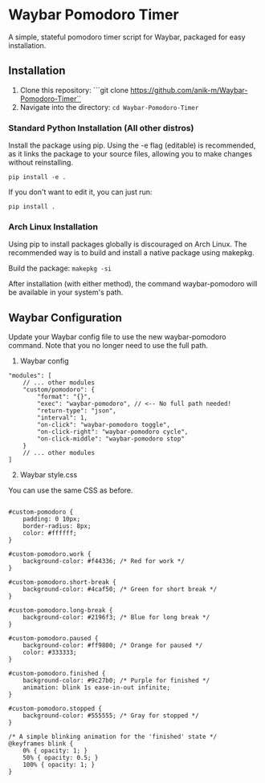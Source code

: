 # Waybar Pomodoro Timer
A simple, stateful pomodoro timer script for Waybar, packaged for easy installation.
## Installation
1. Clone this repository: ```git clone https://github.com/anik-m/Waybar-Pomodoro-Timer``
2. Navigate into the directory: ```cd Waybar-Pomodoro-Timer```
### Standard Python Installation (All other distros)

Install the package using pip. Using the -e flag (editable) is recommended, as it links the package to your source files, allowing you to make changes without reinstalling.
```
pip install -e .
```

If you don't want to edit it, you can just run:
```
pip install .
```
### Arch Linux Installation 
Using pip to install packages globally is discouraged on Arch Linux. The recommended way is to build and install a native package using makepkg.


Build the package: ```makepkg -si```

After installation (with either method), the command waybar-pomodoro will be available in your system's path.

## Waybar Configuration

Update your Waybar config file to use the new waybar-pomodoro command. Note that you no longer need to use the full path.
1. Waybar config
```// Inside your Waybar config file (e.g., ~/.config/waybar/config)
"modules": [
    // ... other modules
    "custom/pomodoro": {
        "format": "{}",
        "exec": "waybar-pomodoro", // <-- No full path needed!
        "return-type": "json",
        "interval": 1,
        "on-click": "waybar-pomodoro toggle",
        "on-click-right": "waybar-pomodoro cycle",
        "on-click-middle": "waybar-pomodoro stop"
    }
    // ... other modules
]
```
2. Waybar style.css

You can use the same CSS as before.

```/* Inside your Waybar style.css (e.g., ~/.config/waybar/style.css) */

#custom-pomodoro {
    padding: 0 10px;
    border-radius: 8px;
    color: #ffffff;
}

#custom-pomodoro.work {
    background-color: #f44336; /* Red for work */
}

#custom-pomodoro.short-break {
    background-color: #4caf50; /* Green for short break */
}

#custom-pomodoro.long-break {
    background-color: #2196f3; /* Blue for long break */
}

#custom-pomodoro.paused {
    background-color: #ff9800; /* Orange for paused */
    color: #333333;
}

#custom-pomodoro.finished {
    background-color: #9c27b0; /* Purple for finished */
    animation: blink 1s ease-in-out infinite;
}

#custom-pomodoro.stopped {
    background-color: #555555; /* Gray for stopped */
}

/* A simple blinking animation for the 'finished' state */
@keyframes blink {
    0% { opacity: 1; }
    50% { opacity: 0.5; }
    100% { opacity: 1; }
}
```
